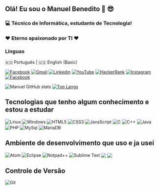 
## Olá! Eu sou o Manuel Benedito 🤙 😎
### 💻 Técnico de Informática, estudante de Tecnologia!
### ❤️ Eterno apaixonado por TI ❤️

### Linguas
🇦🇴 Português | 🇺🇸 English (Basic)

[![Facebook](https://img.shields.io/badge/Facebook-1877F2?style=for-the-badge&logo=facebook&logoColor=white)](https://web.facebook.com/profile.php?id=100085309916096)
[![Gmail](https://img.shields.io/badge/Gmail-D14836?style=for-the-badge&logo=gmail&logoColor=white)](manuelbenedito2511@gmail.com)
[![Linkedin](https://img.shields.io/badge/LinkedIn-0077B5?style=for-the-badge&logo=linkedin&logoColor=white)](https://www.linkedin.com/in/manuel-benedito-422126224/)
[![YouTube](https://img.shields.io/badge/YouTube-FF0000?style=for-the-badge&logo=youtube&logoColor=white)](https://www.youtube.com/channel/UCaWJjZ5p3tMXzRPtVKXhLyA)
[![HackerRank](https://img.shields.io/badge/-Hackerrank-2EC866?style=for-the-badge&logo=HackerRank&logoColor=white)](https://www.hackerrank.com/manuelbenedito21)
[![Instagram](https://img.shields.io/badge/Instagram-E4405F?style=for-the-badge&logo=instagram&logoColor=white)](https://www.instagram.com/fkbenedito/)
[![Facebook](https://img.shields.io/badge/Facebook-1877F2?style=for-the-badge&logo=facebook&logoColor=white)](https://web.facebook.com/alison.fenix.9)

![Manuel GitHub stats](https://github-readme-stats.vercel.app/api?username=kulecalala&show_icons=true&theme=dracula)
[![Top Langs](https://github-readme-stats.vercel.app/api/top-langs/?username=kulecalala&layout=compact)](https://github.com/kulecalala/github-readme-stats)

## Tecnologias que tenho algum conhecimento e estou a estudar
<div style="display: display_block">
  <img align="center" alt="Linux" src="https://img.shields.io/badge/Linux-FCC624?style=for-the-badge&logo=linux&logoColor=black">
  <img align="center" alt="Windows" src="https://img.shields.io/badge/Windows-0078D6?style=for-the-badge&logo=windows&logoColor=white">
  <img align="center" alt="HTML5" src="https://img.shields.io/badge/HTML5-E34F26?style=for-the-badge&logo=html5&logoColor=white">
  <img align="center" alt="CSS3" src="https://img.shields.io/badge/CSS3-1572B6?style=for-the-badge&logo=css3&logoColor=white">
  <img align="center" alt="JavaScript" src="https://img.shields.io/badge/JavaScript-F7DF1E?style=for-the-badge&logo=javascript&logoColor=black">
  <img align="center" alt="C" src="https://img.shields.io/badge/C-00599C?style=for-the-badge&logo=c&logoColor=white">                                         <img align="center" alt="C++" src="https://img.shields.io/badge/C%2B%2B-00599C?style=for-the-badge&logo=c%2B%2B&logoColor=white">
  <img align="center" alt="Java" src="https://img.shields.io/badge/Java-ED8B00?style=for-the-badge&logo=java&logoColor=white">
  <img align="center" alt="PHP" src="https://img.shields.io/badge/PHP-777BB4?style=for-the-badge&logo=php&logoColor=white">
  <img align="center" alt="MySql" src="https://img.shields.io/badge/MySQL-00000F?style=for-the-badge&logo=mysql&logoColor=white">
  <img align="center" alt="MariaDB" src="https://img.shields.io/badge/MariaDB-003545?style=for-the-badge&logo=mariadb&logoColor=white">
</div>

## Ambiente de desenvolvimento que uso e ja usei
<div style="display: display_block">
  <img align="center" alt="Atom" src="https://img.shields.io/badge/Atom-66595C?style=for-the-badge&logo=Atom&logoColor=white">
  <img align="center" alt="Eclipse" src="https://img.shields.io/badge/Eclipse-2C2255?style=for-the-badge&logo=eclipse&logoColor=white">
  <img align="center" alt="Notpad++" src="https://img.shields.io/badge/Notepad++-90E59A.svg?style=for-the-badge&logo=notepad%2B%2B&logoColor=black">
  <img align="center" alt="Sublime Text" src="https://img.shields.io/badge/sublime_text-%23575757.svg?&style=for-the-badge&logo=sublime-text&logoColor=important">
  <img align="center" align="Visual Studio" src="https://img.shields.io/badge/Visual_Studio-5C2D91?style=for-the-badge&logo=visual%20studio&logoColor=white">
  <img align="center" align="Visual Studio Code" src="https://img.shields.io/badge/Visual_Studio_Code-0078D4?style=for-the-badge&logo=visual%20studio%20code&logoColor=white">
</div>

## Controle de Versão
<div style="display: display_block">
  <img align="center" alt="Git" src="https://img.shields.io/badge/GIT-E44C30?style=for-the-badge&logo=git&logoColor=white">
</div>
